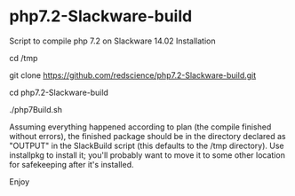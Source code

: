 # php7.2-Slackware-build
Script to compile php 7.2 on Slackware 14.02
Installation

cd /tmp

git clone https://github.com/redscience/php7.2-Slackware-build.git

cd php7.2-Slackware-build

./php7Build.sh

Assuming everything happened according to plan (the compile finished without errors), the finished package should be in the directory declared as "OUTPUT" in the SlackBuild script (this defaults to the /tmp directory). Use installpkg to install it; you'll probably want to move it to some other location for safekeeping after it's installed.

Enjoy

